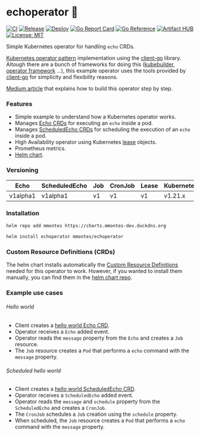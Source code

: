 # echoperator 🤖

[![CI](https://github.com/mmontes11/echoperator/actions/workflows/ci.yml/badge.svg)](https://github.com/mmontes11/echoperator/actions/workflows/ci.yml)
[![Release](https://github.com/mmontes11/echoperator/actions/workflows/release.yml/badge.svg)](https://github.com/mmontes11/echoperator/actions/workflows/release.yml)
[![Deploy](https://github.com/mmontes11/echoperator/actions/workflows/deploy.yml/badge.svg)](https://github.com/mmontes11/echoperator/actions/workflows/deploy.yml)
[![Go Report Card](https://goreportcard.com/badge/github.com/mmontes11/echoperator)](https://goreportcard.com/report/github.com/mmontes11/echoperator)
[![Go Reference](https://pkg.go.dev/badge/github.com/mmontes11/echoperator.svg)](https://pkg.go.dev/github.com/mmontes11/echoperator)
[![Artifact HUB](https://img.shields.io/endpoint?url=https://artifacthub.io/badge/repository/echoperator)](https://artifacthub.io/packages/search?repo=echoperator)
[![License: MIT](https://img.shields.io/badge/license-MIT-green.svg)](https://opensource.org/licenses/MIT)

Simple Kubernetes operator for handling `echo` CRDs.

[Kubernetes operator pattern](https://kubernetes.io/docs/concepts/extend-kubernetes/operator/) implementation using the [client-go](https://github.com/kubernetes/client-go) library. Altough there are a bunch of frameworks for doing this ([kubebuilder](https://book.kubebuilder.io/), [operator framework](https://operatorframework.io/) ...), this example operator uses the tools provided by [client-go](https://github.com/kubernetes/client-go) for simplicity and flexibility reasons. 

[Medium article](https://betterprogramming.pub/building-a-highly-available-kubernetes-operator-using-golang-fe4a44c395c2) that explains how to build this operator step by step.

### Features

- Simple example to understand how a Kubernetes operator works.
- Manages [Echo CRDs](https://github.com/mmontes11/charts/blob/main/charts/echoperator/crds/echo.yml) for executing an `echo` inside a pod.
- Manages [ScheduledEcho CRDs](https://github.com/mmontes11/charts/blob/main/charts/echoperator/crds/scheduledecho.yml) for scheduling the execution of an `echo` inside a pod.
- High Availability operator using Kubernetes [lease](https://kubernetes.io/docs/reference/generated/kubernetes-api/v1.20/#lease-v1-coordination-k8s-io) objects.
- Prometheus metrics.
- [Helm chart](https://github.com/mmontes11/charts/tree/main/charts/echoperator).


### Versioning 

|Echo|ScheduledEcho|Job|CronJob|Lease|Kubernetes|
|----|-------------|---|-------|-----|----------|
|v1alpha1|v1alpha1|v1|v1|v1|v1.21.x|

### Installation

```bash
helm repo add mmontes https://charts.mmontes-dev.duckdns.org
```
```bash
helm install echoperator mmontes/echoperator
```

### Custom Resource Definitions (CRDs)

The helm chart installs automatically the [Custom Resource Definitions](https://kubernetes.io/docs/concepts/extend-kubernetes/api-extension/custom-resources/) needed for this operator to work. However, if you wanted to install them manually, you can find them in the [helm chart repo](https://github.com/mmontes11/charts/tree/main/charts/echoperator/crds).

### Example use cases

###### Hello world

- Client creates a [hello world Echo CRD](./manifests/hello-world.yml).
- Operator receives a `Echo` added event.
- Operator reads the `message` property from the `Echo` and creates a `Job` resource.
- The `Job` resource creates a `Pod` that performs a `echo` command with the `message` property.

###### Scheduled hello world

- Client creates a [hello world ScheduledEcho CRD](./manifests/hello-world-scheduled.yml).
- Operator receives a `ScheduledEcho` added event.
- Operator reads the `message` and `schedule` property from the `ScheduledEcho` and creates a `CronJob`.
- The `CronJob` schedules a `Job` creation using the `schedule` property.
- When scheduled, the `Job` resource creates a `Pod` that performs a `echo` command with the `message` property. 
